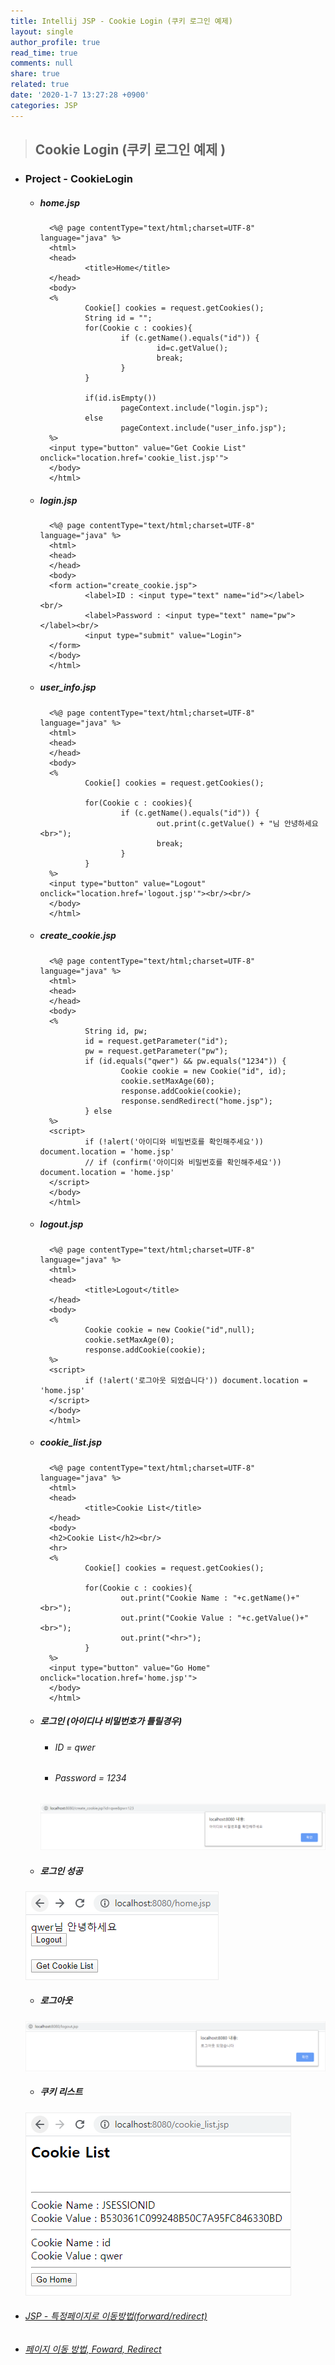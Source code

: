```yaml
---
title: Intellij JSP - Cookie Login (쿠키 로그인 예제)
layout: single
author_profile: true
read_time: true
comments: null
share: true
related: true
date: '2020-1-7 13:27:28 +0900'
categories: JSP
---
```


> ## Cookie Login (쿠키 로그인 예제 )



* ### Project - CookieLogin
	* ##### home.jsp
			<%@ page contentType="text/html;charset=UTF-8" language="java" %>
			<html>
			<head>
					<title>Home</title>
			</head>
			<body>
			<%
					Cookie[] cookies = request.getCookies();
					String id = "";
					for(Cookie c : cookies){
							if (c.getName().equals("id")) {
									id=c.getValue();
									break;
							}
					}

					if(id.isEmpty())
							pageContext.include("login.jsp");
					else
							pageContext.include("user_info.jsp");
			%>
			<input type="button" value="Get Cookie List" onclick="location.href='cookie_list.jsp'">
			</body>
			</html>
	
	* ##### login.jsp
			<%@ page contentType="text/html;charset=UTF-8" language="java" %>
			<html>
			<head>
			</head>
			<body>
			<form action="create_cookie.jsp">
					<label>ID : <input type="text" name="id"></label><br/>
					<label>Password : <input type="text" name="pw"></label><br/>
					<input type="submit" value="Login">
			</form>
			</body>
			</html>

	* ##### user_info.jsp
			<%@ page contentType="text/html;charset=UTF-8" language="java" %>
			<html>
			<head>
			</head>
			<body>
			<%
					Cookie[] cookies = request.getCookies();

					for(Cookie c : cookies){
							if (c.getName().equals("id")) {
									out.print(c.getValue() + "님 안녕하세요<br>");
									break;
							}
					}
			%>
			<input type="button" value="Logout" onclick="location.href='logout.jsp'"><br/><br/>
			</body>
			</html>
				
	* ##### create_cookie.jsp
			<%@ page contentType="text/html;charset=UTF-8" language="java" %>
			<html>
			<head>
			</head>
			<body>
			<%
					String id, pw;
					id = request.getParameter("id");
					pw = request.getParameter("pw");
					if (id.equals("qwer") && pw.equals("1234")) {
							Cookie cookie = new Cookie("id", id);
							cookie.setMaxAge(60);
							response.addCookie(cookie);
							response.sendRedirect("home.jsp");
					} else
			%>
			<script>
					if (!alert('아이디와 비밀번호를 확인해주세요')) document.location = 'home.jsp'
					// if (confirm('아이디와 비밀번호를 확인해주세요')) document.location = 'home.jsp'
			</script>
			</body>
			</html>
				
	* ##### logout.jsp
				
			<%@ page contentType="text/html;charset=UTF-8" language="java" %>
			<html>
			<head>
					<title>Logout</title>
			</head>
			<body>
			<%
					Cookie cookie = new Cookie("id",null);
					cookie.setMaxAge(0);
					response.addCookie(cookie);
			%>
			<script>
					if (!alert('로그아웃 되었습니다')) document.location = 'home.jsp'
			</script>
			</body>
			</html>
				
	* ##### cookie_list.jsp
			
			<%@ page contentType="text/html;charset=UTF-8" language="java" %>
			<html>
			<head>
					<title>Cookie List</title>
			</head>
			<body>
			<h2>Cookie List</h2><br/>
			<hr>
			<%
					Cookie[] cookies = request.getCookies();

					for(Cookie c : cookies){
							out.print("Cookie Name : "+c.getName()+"<br>");
							out.print("Cookie Value : "+c.getValue()+"<br>");
							out.print("<hr>");
					}
			%>
			<input type="button" value="Go Home" onclick="location.href='home.jsp'">
			</body>
			</html>

	* ##### 로그인 (아이디나 비밀번호가 틀릴경우)
		* ###### ID = qwer
		* ###### Password = 1234
				
		![](/assets/img/jsp/cookie1.png)
		
	* ##### 로그인 성공
	![](/assets/img/jsp/cookie2.png)
				
	* ##### 로그아웃
	![](/assets/img/jsp/cookie3.png)
				
	* ##### 쿠키 리스트
	![](/assets/img/jsp/cookie4.png)
				
* ###### [JSP - 특정페이지로 이동방법(forward/redirect)]
* ###### [페이지 이동 방법, Foward, Redirect]


[JSP - 특정페이지로 이동방법(forward/redirect)]: https://installed.tistory.com/entry/8-JSP-%ED%8A%B9%EC%A0%95%ED%8E%98%EC%9D%B4%EC%A7%80%EB%A1%9C-%EC%9D%B4%EB%8F%99%EB%B0%A9%EB%B2%95
[페이지 이동 방법, Foward, Redirect]: https://m.blog.naver.com/PostView.nhn?blogId=tkddlf4209&logNo=220539737196&proxyReferer=https%3A%2F%2Fwww.google.com%2F